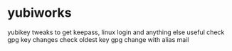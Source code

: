 # yubiworks
yubikey tweaks to get keepass, linux login and anything else useful
check gpg key changes
check oldest key gpg change with alias mail
